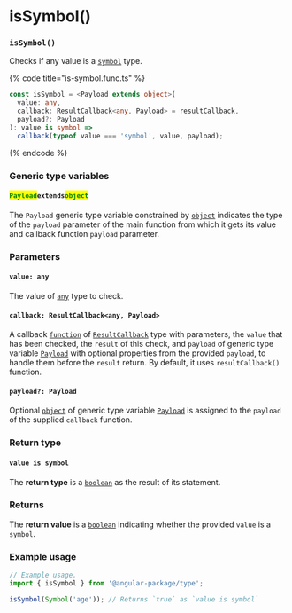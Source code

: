 # isSymbol()

### `isSymbol()`

Checks if any value is a [`symbol`](https://developer.mozilla.org/en-US/docs/Web/JavaScript/Reference/Global\_Objects/Symbol) type.

{% code title="is-symbol.func.ts" %}
```typescript
const isSymbol = <Payload extends object>(
  value: any,
  callback: ResultCallback<any, Payload> = resultCallback,
  payload?: Payload
): value is symbol =>
  callback(typeof value === 'symbol', value, payload);
```
{% endcode %}

### Generic type variables

#### <mark style="color:green;">**`Payload`**</mark>**`extends`**<mark style="color:green;">**`object`**</mark>

The `Payload` generic type variable constrained by [`object`](https://www.typescriptlang.org/docs/handbook/basic-types.html#object) indicates the type of the `payload` parameter of the main function from which it gets its value and callback function `payload` parameter.

### Parameters

#### `value: any`

The value of [`any`](https://www.typescriptlang.org/docs/handbook/2/everyday-types.html#any) type to check.

#### `callback: ResultCallback<any, Payload>`

A callback [`function`](https://developer.mozilla.org/en-US/docs/Web/JavaScript/Guide/Functions) of [`ResultCallback`](../type/resultcallback.md) type with parameters, the `value` that has been checked, the `result` of this check, and `payload` of generic type variable [`Payload`](issymbol.md#payloadextendsobject) with optional properties from the provided `payload`, to handle them before the `result` return. By default, it uses `resultCallback()` function.

#### `payload?: Payload`

Optional [`object`](https://developer.mozilla.org/en-US/docs/Web/JavaScript/Reference/Global\_Objects/Object) of generic type variable [`Payload`](issymbol.md#payloadextendsobject) is assigned to the `payload` of the supplied `callback` function.

### Return type

#### `value is symbol`

The **return type** is a [`boolean`](https://www.typescriptlang.org/docs/handbook/basic-types.html#boolean) as the result of its statement.

### Returns

The **return value** is a [`boolean`](https://developer.mozilla.org/en-US/docs/Web/JavaScript/Reference/Global\_Objects/Boolean) indicating whether the provided `value` is a `symbol`.

### Example usage

```typescript
// Example usage.
import { isSymbol } from '@angular-package/type';

isSymbol(Symbol('age')); // Returns `true` as `value is symbol`
```
